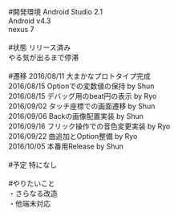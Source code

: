 ﻿#開発環境
Android Studio 2.1<br>
Android v4.3<br>
nexus 7<br>
<br>
#状態
リリース済み<br>
やる気が出るまで停滞<br>
<br>
#遷移
2016/08/11 大まかなプロトタイプ完成<br>
2016/08/15 Optionでの変数値の保持 by Shun<br>
2016/08/15 デバッグ用のbeat円の表示 by Ryo<br>
2016/09/02 タッチ座標での画面遷移 by Shun<br>
2016/09/06 Backの画像配置実装 by Shun<br>
2016/09/16 フリック操作での音色変更実装 by Ryo<br>
2016/09/22 曲追加とOption整備 by Ryo<br>
2016/10/05 本番用Release by Shun<br>
<br>
#予定
特になし<br>
<br>
#やりたいこと<br>
・さらなる改造<br>
・他端末対応
<br>
